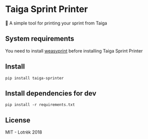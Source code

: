 # Taiga Sprint Printer
📃 A simple tool for printing your sprint from Taiga

## System requirements

You need to install [weasyprint](http://weasyprint.readthedocs.io/en/latest/install.html) before installing Taiga Sprint Printer

## Install

    pip install taiga-sprinter

## Install dependencies for dev

    pip install -r requirements.txt

## License

MIT - Lotrèk 2018